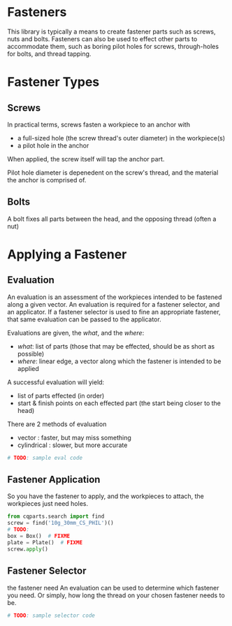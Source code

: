 
# Fasteners

This library is typically a means to create fastener parts such as
screws, nuts and bolts.
Fasteners can also be used to effect other parts to accommodate them, such as
boring pilot holes for screws, through-holes for bolts, and thread tapping.

# Fastener Types

## Screws

In practical terms, screws fasten a workpiece to an anchor with
* a full-sized hole (the screw thread's outer diameter) in the workpiece(s)
* a pilot hole in the anchor

When applied, the screw itself will tap the anchor part.

Pilot hole diameter is depenedent on the screw's thread, and the material the
anchor is comprised of.

## Bolts

A bolt fixes all parts between the head, and the opposing thread (often a nut)

# Applying a Fastener

## Evaluation

An evaluation is an assessment of the workpieces intended to be fastened along
a given vector.
An evaluation is required for a fastener selector, and an applicator.
If a fastener selector is used to fine an appropriate fastener, that same evaluation
can be passed to the applicator.

Evaluations are given, the _what_, and the _where_:
- _what_: list of parts (those that may be effected, should be as short as possible)
- _where_: linear edge, a vector along which the fastener is intended to be applied

A successful evaluation will yield:
- list of parts effected (in order)
- start & finish points on each effected part
    (the start being closer to the head)

There are 2 methods of evaluation
- vector : faster, but may miss something
- cylindrical : slower, but more accurate

```python
# TODO: sample eval code
```

## Fastener Application

So you have the fastener to apply, and the workpieces to attach, the workpieces
just need holes.

```python
from cqparts.search import find
screw = find('10g_30mm_CS_PHIL')()
# TODO:
box = Box()  # FIXME
plate = Plate()  # FIXME
screw.apply()
```

## Fastener Selector
the fastener need
An evaluation can be used to determine which fastener you need.
Or simply, how long the thread on your chosen fastener needs to be.

```python
# TODO: sample selector code
```
